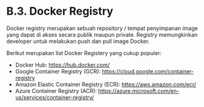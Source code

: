 # B.3. Docker Registry

Docker registry merupakan sebuah repository / tempat penyimpanan image yang dapat di akses secara publik maupun private. Registry memungkinkan developer untuk melakukan push dan pull image Docker.

Berikut merupakan list Docker Registery yang cukup populer:
- Docker Hub: https://hub.docker.com/
- Google Container Registry (GCR): https://cloud.google.com/container-registry
- Amazon Elastic Container Registry (ECR): https://aws.amazon.com/ecr/
- Azure Container Registry (ACR): https://azure.microsoft.com/en-us/services/container-registry/